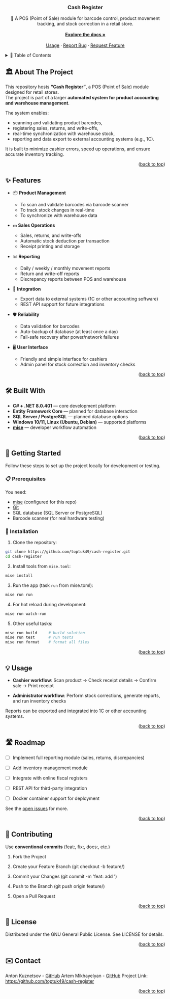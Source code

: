 <a id="readme-top"></a>

<!-- PROJECT LOGO -->
<br />
<div align="center">
  <h3 align="center">Cash Register</h3>

  <p align="center">
    🛒 A POS (Point of Sale) module for barcode control, product movement tracking, and stock correction in a retail store.
    <br />
    <br />
    <a href="#about-the-project"><strong>Explore the docs »</strong></a>
    <br />
    <br />
    <a href="#usage">Usage</a>
    ·
    <a href="https://github.com/toptuk49/cash-register/issues">Report Bug</a>
    ·
    <a href="https://github.com/toptuk49/cash-register/issues">Request Feature</a>
  </p>
</div>

<!-- TABLE OF CONTENTS -->
<details>
  <summary>📖 Table of Contents</summary>
  <ol>
    <li><a href="#about-the-project">🏛 About The Project</a></li>
    <li><a href="#features">✨ Features</a></li>
    <li><a href="#built-with">🛠 Built With</a></li>
    <li>
      <a href="#getting-started">🚀 Getting Started</a>
      <ul>
        <li><a href="#prerequisites">📋 Prerequisites</a></li>
        <li><a href="#installation">💾 Installation</a></li>
      </ul>
    </li>
    <li><a href="#usage">💡 Usage</a></li>
    <li><a href="#roadmap">🛣 Roadmap</a></li>
    <li><a href="#contributing">🤝 Contributing</a></li>
    <li><a href="#license">📄 License</a></li>
    <li><a href="#contact">✉️ Contact</a></li>
  </ol>
</details>

<!-- ABOUT THE PROJECT -->

## 🏛 About The Project

This repository hosts **“Cash Register”**, a POS (Point of Sale) module designed for retail stores.  
The project is part of a larger **automated system for product accounting and warehouse management**.

The system enables:

- scanning and validating product barcodes,
- registering sales, returns, and write-offs,
- real-time synchronization with warehouse stock,
- reporting and data export to external accounting systems (e.g., 1C).

It is built to minimize cashier errors, speed up operations, and ensure accurate inventory tracking.

<p align="right">(<a href="#readme-top">back to top</a>)</p>

<!-- FEATURES -->

## ✨ Features

- 📦 **Product Management**
  - To scan and validate barcodes via barcode scanner
  - To track stock changes in real-time
  - To synchronize with warehouse data

- 💵 **Sales Operations**
  - Sales, returns, and write-offs
  - Automatic stock deduction per transaction
  - Receipt printing and storage

- 📊 **Reporting**
  - Daily / weekly / monthly movement reports
  - Return and write-off reports
  - Discrepancy reports between POS and warehouse

- 🔄 **Integration**
  - Export data to external systems (1C or other accounting software)
  - REST API support for future integrations

- 🛡 **Reliability**
  - Data validation for barcodes
  - Auto-backup of database (at least once a day)
  - Fail-safe recovery after power/network failures

- 🖥 **User Interface**
  - Friendly and simple interface for cashiers
  - Admin panel for stock correction and inventory checks

<p align="right">(<a href="#readme-top">back to top</a>)</p>

<!-- BUILT WITH -->

## 🛠 Built With

- **C# + .NET 8.0.401** — core development platform
- **Entity Framework Core** — planned for database interaction
- **SQL Server / PostgreSQL** — planned database options
- **Windows 10/11, Linux (Ubuntu, Debian)** — supported platforms
- **[mise](https://mise.jdx.dev)** — developer workflow automation

<p align="right">(<a href="#readme-top">back to top</a>)</p>

<!-- GETTING STARTED -->

## 🚀 Getting Started

Follow these steps to set up the project locally for development or testing.

### 📋 Prerequisites

You need:

- [mise](https://mise.jdx.dev) (configured for this repo)
- [Git](https://git-scm.com/)
- SQL database (SQL Server or PostgreSQL)
- Barcode scanner (for real hardware testing)

### 💾 Installation

1. Clone the repository:

```sh
git clone https://github.com/toptuk49/cash-register.git
cd cash-register
```

2. Install tools from `mise.toml`:

```sh
mise install
```

3. Run the app (task `run` from mise.toml):

```sh
mise run run
```

4. For hot reload during development:

```sh
mise run watch-run
```

5. Other useful tasks:

```sh
mise run build     # build solution
mise run test      # run tests
mise run format    # format all files
```

<p align="right">(<a href="#readme-top">back to top</a>)</p>

<!-- USAGE EXAMPLES -->

## 💡 Usage

- **Cashier workflow**: Scan product → Check receipt details → Confirm sale → Print receipt

- **Administrator workflow**: Perform stock corrections, generate reports, and run inventory checks

Reports can be exported and integrated into 1C or other accounting systems.

<p align="right">(<a href="#readme-top">back to top</a>)</p>

<!-- ROADMAP -->

## 🛣 Roadmap

- [ ] Implement full reporting module (sales, returns, discrepancies)

- [ ] Add inventory management module

- [ ] Integrate with online fiscal registers

- [ ] REST API for third-party integration

- [ ] Docker container support for deployment

See the [open issues](https://github.com/toptuk49/cash-register/issues) for more.

<p align="right">(<a href="#readme-top">back to top</a>)</p>

<!-- CONTRIBUTING -->

## 🤝 Contributing

Use **conventional commits** (feat:, fix:, docs:, etc.)

1. Fork the Project

2. Create your Feature Branch (git checkout -b feature/<feature-name>)

3. Commit your Changes (git commit -m 'feat: add <feature-name>')

4. Push to the Branch (git push origin feature/<feature-name>)

5. Open a Pull Request

<p align="right">(<a href="#readme-top">back to top</a>)</p>

<!-- LICENSE -->

## 📄 License

Distributed under the GNU General Public License. See LICENSE for details.

<p align="right">(<a href="#readme-top">back to top</a>)</p>

<!-- CONTACT -->

## ✉️ Contact

Anton Kuznetsov - [GitHub](https://github.com/toptuk49)
Artem Mikhayelyan -  [GitHub](https://github.com/ffchgvhchh-droid)
Project Link: https://github.com/toptuk49/cash-register

<p align="right">(<a href="#readme-top">back to top</a>)</p>
